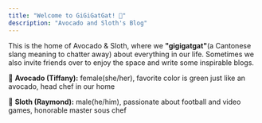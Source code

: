 ```yaml
---
title: "Welcome to GiGiGatGat! 💬"
description: "Avocado and Sloth's Blog"
---
```


This is the home of Avocado & Sloth, where we **\"gigigatgat\"**(a Cantonese slang meaning to chatter away) about everything in our life. Sometimes we also invite friends over to enjoy the space and write some inspirable blogs.

&#129361;&nbsp;**Avocado (Tiffany):** female(she/her), favorite color is green just like an avocado, head chef in our home

&#129445;&nbsp;**Sloth (Raymond):** male(he/him), passionate about football and video games, honorable master sous chef